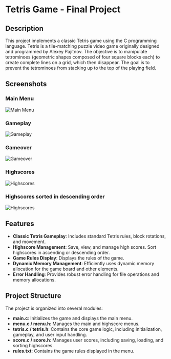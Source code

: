 # Tetris Game - Final Project

## Description

This project implements a classic Tetris game using the C programming language. Tetris is a tile-matching puzzle video game originally designed and programmed by Alexey Pajitnov. The objective is to manipulate tetrominoes (geometric shapes composed of four square blocks each) to create complete lines on a grid, which then disappear. The goal is to prevent the tetrominoes from stacking up to the top of the playing field.

## Screenshots

### Main Menu
![Main Menu](Tetris_igrica-zavrsni_projekt/screenshots/main-menu.png)

### Gameplay
![Gameplay](screenshots/game.png)

### Gameover
![Gameover](screenshots/game_over.png)

### Highscores
![Highscores](screenshots/highscore_menu.png)

### Highscores sorted in descending order
![Highscores](screenshots/highscore_sorted_desc.png)

## Features

- **Classic Tetris Gameplay**: Includes standard Tetris rules, block rotations, and movement.
- **Highscore Management**: Save, view, and manage high scores. Sort highscores in ascending or descending order.
- **Game Rules Display**: Displays the rules of the game.
- **Dynamic Memory Management**: Efficiently uses dynamic memory allocation for the game board and other elements.
- **Error Handling**: Provides robust error handling for file operations and memory allocations.

## Project Structure

The project is organized into several modules:

- **main.c**: Initializes the game and displays the main menu.
- **menu.c / menu.h**: Manages the main and highscore menus.
- **tetris.c / tetris.h**: Contains the core game logic, including initialization, gameplay, and user input handling.
- **score.c / score.h**: Manages user scores, including saving, loading, and sorting highscores.
- **rules.txt**: Contains the game rules displayed in the menu.
